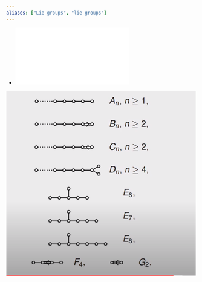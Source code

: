 ```yaml
---
aliases: ["Lie groups", "lie groups"]
---
```


- ![Lecture notes on representations of compact Lie groups](../attachments/liegroups.pdf)

![](../attachments/Pasted%20image%2020210510214537.png)